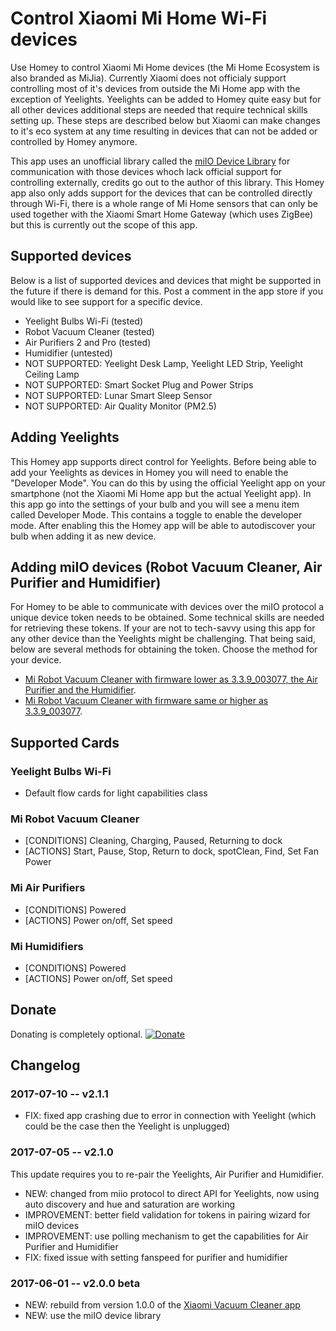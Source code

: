 # Control Xiaomi Mi Home Wi-Fi devices
Use Homey to control Xiaomi Mi Home devices (the Mi Home Ecosystem is also branded as MiJia). Currently Xiaomi does not officialy support controlling most of it's devices from outside the Mi Home app with the exception of Yeelights. Yeelights can be added to Homey quite easy but for all other devices additional steps are needed that require technical skills setting up. These steps are described below but Xiaomi can make changes to it's eco system at any time resulting in devices that can not be added or controlled by Homey anymore.

This app uses an unofficial library called the [miIO Device Library](https://github.com/aholstenson/miio) for communication with those devices whoch lack official support for controlling externally, credits go out to the author of this library. This Homey app also only adds support for the devices that can be controlled directly through Wi-Fi, there is a whole range of Mi Home sensors that can only be used together with the Xiaomi Smart Home Gateway (which uses ZigBee) but this is currently out the scope of this app.

## Supported devices
Below is a list of  supported devices and devices that might be supported in the future if there is demand for this. Post a comment in the app store if you would like to see support for a specific device.
* Yeelight Bulbs Wi-Fi (tested)
* Robot Vacuum Cleaner (tested)
* Air Purifiers 2 and Pro (tested)
* Humidifier (untested)
* NOT SUPPORTED: Yeelight Desk Lamp, Yeelight LED Strip, Yeelight Ceiling Lamp
* NOT SUPPORTED: Smart Socket Plug and Power Strips
* NOT SUPPORTED: Lunar Smart Sleep Sensor
* NOT SUPPORTED: Air Quality Monitor (PM2.5)

## Adding Yeelights
This Homey app supports direct control for Yeelights. Before being able to add your Yeelights as devices in Homey you will need to enable the "Developer Mode". You can do this by using the official Yeelight app on your smartphone (not the Xiaomi Mi Home app but the actual Yeelight app). In this app go into the settings of your bulb and you will see a menu item called Developer Mode. This contains a toggle to enable the developer mode. After enabling this the Homey app will be able to autodiscover your bulb when adding it as new device.

## Adding miIO devices (Robot Vacuum Cleaner, Air Purifier and Humidifier)
For Homey to be able to communicate with devices over the miIO protocol a unique device token needs to be obtained. Some technical skills are needed for retrieving these tokens. If your are not to tech-savvy using this app for any other device than the Yeelights might be challenging. That being said, below are several methods for obtaining the token. Choose the method for your device.

* [Mi Robot Vacuum Cleaner with firmware lower as 3.3.9_003077, the Air Purifier and the Humidifier](https://github.com/jghaanstra/com.xiaomi-miio/blob/master/docs/obtain_token.md).
* [Mi Robot Vacuum Cleaner with firmware same or higher as 3.3.9_003077](https://github.com/jghaanstra/com.xiaomi-miio/blob/master/docs/obtain_token_mirobot_new.md).

## Supported Cards
### Yeelight Bulbs Wi-Fi
* Default flow cards for light capabilities class

### Mi Robot Vacuum Cleaner
* [CONDITIONS] Cleaning, Charging, Paused, Returning to dock
* [ACTIONS] Start, Pause, Stop, Return to dock, spotClean, Find, Set Fan Power

### Mi Air Purifiers
* [CONDITIONS] Powered
* [ACTIONS] Power on/off, Set speed

### Mi Humidifiers
* [CONDITIONS] Powered
* [ACTIONS] Power on/off, Set speed

## Donate
Donating is completely optional.
[![Donate](https://www.paypalobjects.com/webstatic/en_US/i/btn/png/btn_donate_92x26.png)](https://paypal.me/jghaanstra)

## Changelog
### 2017-07-10 -- v2.1.1
* FIX: fixed app crashing due to error in connection with Yeelight (which could be the case then the Yeelight is unplugged)

### 2017-07-05 -- v2.1.0
This update requires you to re-pair the Yeelights, Air Purifier and Humidifier.
* NEW: changed from miio protocol to direct API for Yeelights, now using auto discovery and hue and saturation are working
* IMPROVEMENT: better field validation for tokens in pairing wizard for miIO devices
* IMPROVEMENT: use polling mechanism to get the capabilities for Air Purifier and Humidifier
* FIX: fixed issue with setting fanspeed for purifier and humidifier

### 2017-06-01 -- v2.0.0 beta
* NEW: rebuild from version 1.0.0 of the [Xiaomi Vacuum Cleaner app](https://github.com/jghaanstra/com.robot.xiaomi-mi)
* NEW: use the miIO device library
